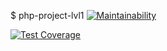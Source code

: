 $ php-project-lvl1
[![Maintainability](https://api.codeclimate.com/v1/badges/970cce56722e33c9bf71/maintainability)](https://codeclimate.com/github/InfluxOW/php-project-lvl1/maintainability)

[![Test Coverage](https://api.codeclimate.com/v1/badges/970cce56722e33c9bf71/test_coverage)](https://codeclimate.com/github/InfluxOW/php-project-lvl1/test_coverage)